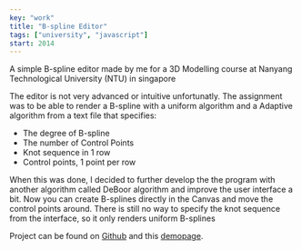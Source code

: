 ```yaml
---
key: "work"
title: "B-spline Editor"
tags: ["university", "javascript"]
start: 2014
---
```

A simple B-spline editor made by me for a 3D Modelling course at Nanyang Technological University (NTU) in singapore
<!-- end -->
The editor is not very advanced or intuitive unfortunatly. The assignment was to be able to render a B-spline with a uniform algorithm and a Adaptive algorithm from a text file that specifies:

* The degree of B-spline
* The number of Control Points
* Knot sequence in 1 row
* Control points, 1 point per row

When this was done, I decided to further develop the the program with another algorithm called DeBoor algorithm and improve the user interface a bit. Now you can create B-splines directly in the Canvas and move the control points around. There is still no way to specify the knot sequence from the interface, so it only renders uniform B-splines

Project can be found on [Github](https://github.com/micnil/B-spline_plotter) and this [demopage](http://micnil.github.io/B-spline_plotter).